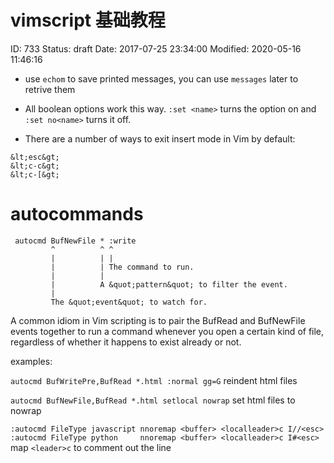 # vimscript 基础教程


ID: 733
Status: draft
Date: 2017-07-25 23:34:00
Modified: 2020-05-16 11:46:16


* use `echom` to save printed messages, you can use `messages` later to retrive them

* All boolean options work this way. `:set <name>` turns the option on and `:set no<name>` turns it off.

* There are a number of ways to exit insert mode in Vim by default:

```
&lt;esc&gt;
&lt;c-c&gt;
&lt;c-[&gt;
```

# autocommands

```
 autocmd BufNewFile * :write
         ^          ^ ^
         |          | |
         |          | The command to run.
         |          |
         |          A &quot;pattern&quot; to filter the event.
         |
         The &quot;event&quot; to watch for.
```

A common idiom in Vim scripting is to pair the BufRead and BufNewFile events together to run a command whenever you open a certain kind of file, regardless of whether it happens to exist already or not.

examples:

`autocmd BufWritePre,BufRead *.html :normal gg=G`  reindent html files

`autocmd BufNewFile,BufRead *.html setlocal nowrap`  set html files to nowrap

`:autocmd FileType javascript nnoremap <buffer> <localleader>c I//<esc>
:autocmd FileType python     nnoremap <buffer> <localleader>c I#<esc>` map `<leader>c` to comment out the line